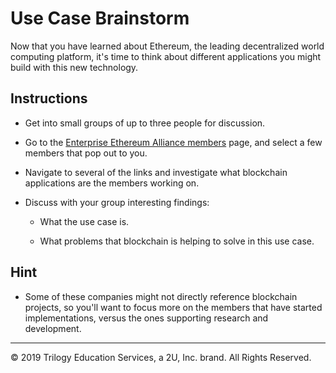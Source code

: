 # Use Case Brainstorm

Now that you have learned about Ethereum, the leading decentralized world computing platform, it's time to think about different applications you might build with this new technology.

## Instructions

* Get into small groups of up to three people for discussion.

* Go to the [Enterprise Ethereum Alliance members](https://entethalliance.org/members/) page, and select a few members that pop out to you.

* Navigate to several of the links and investigate what blockchain applications are the members working on.

* Discuss with your group interesting findings:

  * What the use case is.

  * What problems that blockchain is helping to solve in this use case.

## Hint

* Some of these companies might not directly reference blockchain projects, so you'll want to focus more on the members that have started implementations, versus the ones supporting research and development.

---
© 2019 Trilogy Education Services, a 2U, Inc. brand. All Rights Reserved.
